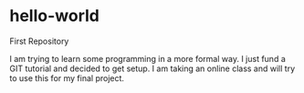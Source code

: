 # hello-world
First Repository


I am trying to learn some programming in a more formal way.  I just fund a GIT tutorial and decided to get setup.  I am taking an online class and will try to use this for my final project.  
